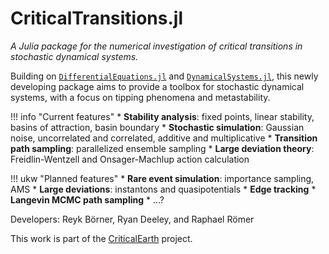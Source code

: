 # CriticalTransitions.jl

*A Julia package for the numerical investigation of critical transitions in stochastic dynamical systems.*

Building on [`DifferentialEquations.jl`](https://diffeq.sciml.ai/stable/) and [`DynamicalSystems.jl`](https://juliadynamics.github.io/DynamicalSystems.jl/stable/), this newly developing package aims to provide a toolbox for stochastic dynamical systems, with a focus on tipping phenomena and metastability.

!!! info "Current features"
    * **Stability analysis**: fixed points, linear stability, basins of attraction, basin boundary
    * **Stochastic simulation**: Gaussian noise, uncorrelated and correlated, additive and multiplicative
    * **Transition path sampling**: parallelized ensemble sampling
    * **Large deviation theory**: Freidlin-Wentzell and Onsager-Machlup action calculation

!!! ukw "Planned features"
    * **Rare event simulation**: importance sampling, AMS
    * **Large deviations**: instantons and quasipotentials
    * **Edge tracking**
    * **Langevin MCMC path sampling**
    * ...?


Developers: Reyk Börner, Ryan Deeley, and Raphael Römer

This work is part of the [CriticalEarth](https://criticalearth.eu) project.